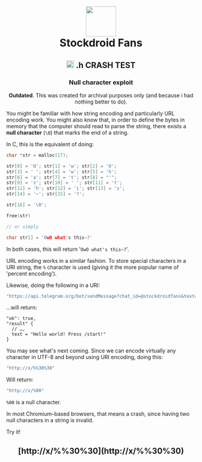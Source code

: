<h1 align="center">
  <img src="https://dslv9ilpbe7p1.cloudfront.net/Cj7cYvaXaoyQ386pQ2yIjw_store_logo_image.png" width="80"/><br/>
  Stockdroid Fans
</h1>
<h2 align="center">
  <img src="https://camo.githubusercontent.com/de4fa40cddcfcb22448cdca8e9dad69d8133ae62964a9c90ffa661afd780b94a/68747470733a2f2f656d6f6a6970656469612d75732e73332e6475616c737461636b2e75732d776573742d312e616d617a6f6e6177732e636f6d2f7468756d62732f3332302f6170706c652f3238352f706f6c6963652d6361722d6c696768745f31663661382e706e67" width="20"/>
  .h CRASH TEST
</h2>
<h3 align="center">
  Null character exploit
</h3>
<div id="deprecated" align="center">

  **Outdated**. This was created for archival
purposes only (and because i had nothing better to do).

</div>

You might be familiar with how string encoding and
particularly URL encoding work. You might also know
that, in order to define the bytes in memory that
the computer should read to parse the string, there
exists a **null character** (`\0`) that marks the
end of a string.

In C, this is the equivalent of doing:
```c
char *str = malloc(17);

str[0] = 'O'; str[1] = 'w'; str[2] = 'O';
str[3] = ' '; str[4] = 'w'; str[5] = 'h';
str[6] = 'a'; str[7] = 't'; str[8] = "'";
str[9] = 's'; str[10] = ' '; str[11] = 't';
str[11] = 'h'; str[12] = 'i'; str[13] = 's';
str[14] = '~'; str[15] = '?';

str[16] = '\0';

free(str)

// or simply

char str[] = 'OwO what's this~?'
```
In both cases, this will return '`OwO what's this~?`'.

URL encoding works in a similar fashion. To store
special characters in a URI string, the `%` character
is used (giving it the more popular name of 'percent
encoding').

Likewise, doing the following in a URI:
```js
"https://api.telegram.org/bot/sendMessage?chat_id=@stockdroidfans&text=Hello%20world!%20Press%20%2Fstart!"
```
…will return:
```jsonc
"ok": true,
"result" {
  // …,
  text = "Hello world! Press /start!"
}
```

You may see what's next coming. Since we can encode
virtually any character in UTF-8 and beyond using
URI encoding, doing this:
```js
"http://x/%%30%30"
```
Will return:
```js
"http://x/%00"
```

`%00` is a null character.

In most Chromium–based browsers, that means a crash,
since having two null characters in a string is
invalid.

Try it!

<h2 align="center">
  [http://x/%%30%30](http://x/%%30%30)
</h2>
